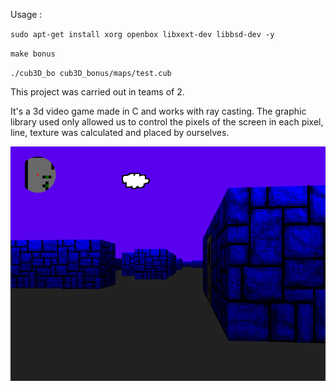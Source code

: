 Usage :

`sudo apt-get install xorg openbox libxext-dev libbsd-dev -y`

`make bonus`

`./cub3D_bo cub3D_bonus/maps/test.cub`

This project was carried out in teams of 2.

It's a 3d video game made in C and works with ray casting. The graphic library used only allowed us to control the pixels of the screen in each pixel, line, texture was calculated and placed by ourselves.

![illustaration](https://github.com/HugoKovac/cub3d/blob/main/Screenshot%202022-08-23%20211527.png)
